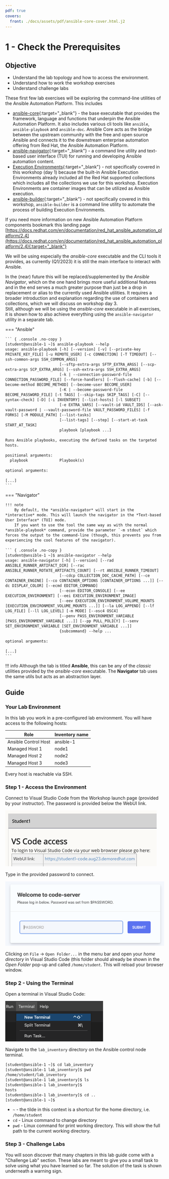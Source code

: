 ```yaml
---
pdf: true
covers:
  front: ./docs/assets/pdf/ansible-core-cover.html.j2
---
```


# 1 - Check the Prerequisites

## Objective

* Understand the lab topology and how to access the environment.
* Understand how to work the workshop exercises
* Understand challenge labs

These first few lab exercises will be exploring the command-line utilities of the Ansible Automation Platform.  This includes

* [ansible-core](https://docs.ansible.com/core.html){:target="_blank"} - the base executable that provides the framework, language and functions that underpin the Ansible Automation Platform.  It also includes various cli tools like `ansible`, `ansible-playbook` and `ansible-doc`.  Ansible Core acts as the bridge between the upstream community with the free and open source Ansible and connects it to the downstream enterprise automation offering from Red Hat, the Ansible Automation Platform.
* [ansible-navigator](https://github.com/ansible/ansible-navigator){:target="_blank"} - a command line utility and text-based user interface (TUI) for running and developing Ansible automation content.
* [Execution Environments](https://docs.ansible.com/automation-controller/latest/html/userguide/execution_environments.html){:target="_blank"} - not specifically covered in this workshop (day 1) because the built-in Ansible Execution Environments already included all the Red Hat supported collections which includes all the collections we use for this workshop.  Execution Environments are container images that can be utilized as Ansible execution.
* [ansible-builder](https://github.com/ansible/ansible-builder){:target="_blank"} - not specifically covered in this workshop, `ansible-builder` is a command line utility to automate the process of building Execution Environments.

If you need more information on new Ansible Automation Platform components bookmark this landing page [https://docs.redhat.com/en/documentation/red_hat_ansible_automation_platform/2.4](https://docs.redhat.com/en/documentation/red_hat_ansible_automation_platform/2.4){:target="_blank"}

We will be using especially the *ansible-core* executable and the CLI tools it provides, as currently (Q1/2023) it is still the main interface to interact with Ansible.

In the (near) future this will be replaced/supplemented by the *Ansible Navigator*, which on the one hand brings more useful additional features and in the end serves a much greater purpose than just be a drop in replacement or alias to the currently used Ansible utilities. It requires a broader introduction and explanation regarding the use of containers and collections, which we will discuss on workshop day 3.  
Still, although we will be using the *ansible-core* executable in all exercises, it is shown how to also achieve everything using the `ansible-navigator` utility in a separate tab.

=== "Ansible"

    ``` { .console .no-copy }
    [student@ansible-1 ~]$ ansible-playbook --help
    usage: ansible-playbook [-h] [--version] [-v] [--private-key PRIVATE_KEY_FILE] [-u REMOTE_USER] [-c CONNECTION] [-T TIMEOUT] [--ssh-common-args SSH_COMMON_ARGS]
                            [--sftp-extra-args SFTP_EXTRA_ARGS] [--scp-extra-args SCP_EXTRA_ARGS] [--ssh-extra-args SSH_EXTRA_ARGS]
                            [-k | --connection-password-file CONNECTION_PASSWORD_FILE] [--force-handlers] [--flush-cache] [-b] [--become-method BECOME_METHOD] [--become-user BECOME_USER]
                            [-K | --become-password-file BECOME_PASSWORD_FILE] [-t TAGS] [--skip-tags SKIP_TAGS] [-C] [--syntax-check] [-D] [-i INVENTORY] [--list-hosts] [-l SUBSET]
                            [-e EXTRA_VARS] [--vault-id VAULT_IDS] [--ask-vault-password | --vault-password-file VAULT_PASSWORD_FILES] [-f FORKS] [-M MODULE_PATH] [--list-tasks]
                            [--list-tags] [--step] [--start-at-task START_AT_TASK]
                            playbook [playbook ...]

    Runs Ansible playbooks, executing the defined tasks on the targeted hosts.

    positional arguments:
      playbook              Playbook(s)

    optional arguments:

    [...]
    ```

=== "Navigator"

    !!! note
        By default, the *ansible-navigator* will start in the *interactive* mode. This will launch the navigator in the *Text-based User Interface* (TUI) mode.  
        If you want to use the tool the same way as with the normal *ansible-playbook* command, provide the parameter `-m stdout` which forces the output to the command-line (though, this prevents you from experiencing the cool features of the navigator).

    ``` { .console .no-copy }
    [student@ansible-1 ~]$ ansible-navigator --help
    usage: ansible-navigator [-h] [--version] [--rad ANSIBLE_RUNNER_ARTIFACT_DIR] [--rac ANSIBLE_RUNNER_ROTATE_ARTIFACTS_COUNT] [--rt ANSIBLE_RUNNER_TIMEOUT]
                            [--cdcp COLLECTION_DOC_CACHE_PATH] [--ce CONTAINER_ENGINE] [--co CONTAINER_OPTIONS [CONTAINER_OPTIONS ...]] [--dc DISPLAY_COLOR] [--ecmd EDITOR_COMMAND]
                            [--econ EDITOR_CONSOLE] [--ee EXECUTION_ENVIRONMENT] [--eei EXECUTION_ENVIRONMENT_IMAGE]
                            [--eev EXECUTION_ENVIRONMENT_VOLUME_MOUNTS [EXECUTION_ENVIRONMENT_VOLUME_MOUNTS ...]] [--la LOG_APPEND] [--lf LOG_FILE] [--ll LOG_LEVEL] [-m MODE] [--osc4 OSC4]
                            [--penv PASS_ENVIRONMENT_VARIABLE [PASS_ENVIRONMENT_VARIABLE ...]] [--pp PULL_POLICY] [--senv SET_ENVIRONMENT_VARIABLE [SET_ENVIRONMENT_VARIABLE ...]]
                            {subcommand} --help ...

    optional arguments:

    [...]
    ```

!!! info
    Although the tab is titled **Ansible**, this can be any of the *classic* utilities provided by the *ansible-core* executable. The **Navigator** tab uses the same utils but acts as an abstraction layer.

## Guide

### Your Lab Environment

In this lab you work in a pre-configured lab environment. You will have access to the following hosts:

| Role                 | Inventory name |
| ---------------------| ---------------|
| Ansible Control Host | ansible-1      |
| Managed Host 1       | node1          |
| Managed Host 2       | node2          |
| Managed Host 3       | node3          |

Every host is reachable via SSH.

### Step 1 - Access the Environment

Connect to Visual Studio Code from the Workshop launch page (provided by your instructor).  The password is provided below the WebUI link.

  ![launch page](images/launch_page.png)

Type in the provided password to connect.

  ![login vs code](images/vscode_login.png)

Clicking on `File` &#8594; `Open Folder...` in the menu bar and open your *home directory* in Visual Studio Code (this folder should already be shown in the *Open Folder* pop-up and called `/home/student`. This will reload your browser window.

### Step 2 - Using the Terminal

Open a terminal in Visual Studio Code:

  ![picture of new terminal](images/vscode-new-terminal.png)

Navigate to the `lab_inventory` directory on the Ansible control node terminal.

``` { .console .no-copy }
[student@ansible-1 ~]$ cd lab_inventory
[student@ansible-1 lab_inventory]$ pwd
/home/student/lab_inventory
[student@ansible-1 lab_inventory]$ ls
[student@ansible-1 lab_inventory]$
hosts
[student@ansible-1 lab_inventory]$ cd ..
[student@ansible-1 ~]$
```

* `~` - the tilde in this context is a shortcut for the home directory, i.e. `/home/student`
* `cd` - Linux command to change directory
* `pwd` - Linux command for print working directory.  This will show the full path to the current working directory.

### Step 3 - Challenge Labs

You will soon discover that many chapters in this lab guide come with a "Challenge Lab" section. These labs are meant to give you a small task to solve using what you have learned so far. The solution of the task is shown underneath a warning sign.
